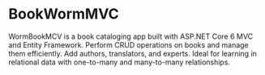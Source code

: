 # BookWormMVC
WormBookMCV is a book cataloging app built with ASP.NET Core 6 MVC and Entity Framework. Perform CRUD operations on books and manage them efficiently. Add authors, translators, and experts. Ideal for learning in relational data with one-to-many and many-to-many relationships.
